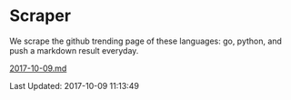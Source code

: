 # Scraper

We scrape the github trending page of these languages: go, python, and push a markdown result everyday.

[2017-10-09.md](https://github.com/borays/Scraper/blob/master/2017-10-09.md)

Last Updated: 2017-10-09 11:13:49